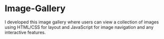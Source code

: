 # Image-Gallery
I developed this image gallery where users can view a collection of images using HTML/CSS for layout and JavaScript for image navigation and any interactive features.

